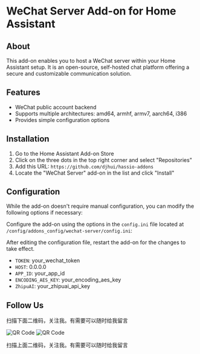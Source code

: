 # WeChat Server Add-on for Home Assistant

## About

This add-on enables you to host a WeChat server within your Home Assistant setup. It is an open-source, self-hosted chat platform offering a secure and customizable communication solution.

## Features

- WeChat public account backend
- Supports multiple architectures: amd64, armhf, armv7, aarch64, i386
- Provides simple configuration options

## Installation

1. Go to the Home Assistant Add-on Store
2. Click on the three dots in the top right corner and select "Repositories"
3. Add this URL: `https://github.com/djhui/hassio-addons`
4. Locate the "WeChat Server" add-on in the list and click "Install"

## Configuration

While the add-on doesn't require manual configuration, you can modify the following options if necessary:

Configure the add-on using the options in the `config.ini` file located at `/config/addons_config/wechat-server/config.ini`:

After editing the configuration file, restart the add-on for the changes to take effect.

- `TOKEN`: your_wechat_token
- `HOST`: 0.0.0.0
- `APP_ID`: your_app_id
- `ENCODING_AES_KEY`: your_encoding_aes_key
- `ZhipuAI`: your_zhipuai_api_key

## Follow Us

扫描下面二维码，关注我。有需要可以随时给我留言

![QR Code](https://github.com/djhui/hassio-addons/raw/main/WeChat_QRCode.png)
![QR Code](https://gitee.com/desmond_GT/hassio-addons/raw/main/WeChat_QRCode.png)

扫描上面二维码，关注我。有需要可以随时给我留言

